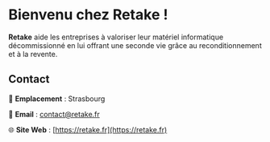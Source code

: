 # Bienvenu chez Retake !

**Retake** aide les entreprises à valoriser leur matériel informatique décommissionné en lui offrant une seconde vie grâce au reconditionnement et à la revente.

## Contact
📍 **Emplacement** : Strasbourg

📧 **Email** : contact@retake.fr

🌐 **Site Web** : [https://retake.fr](https://retake.fr)
